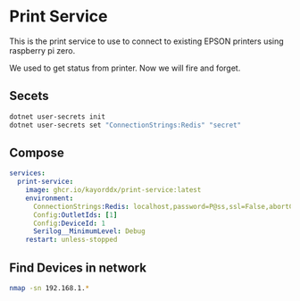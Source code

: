 # Print Service

This is the print service to use to connect to existing EPSON printers using raspberry pi zero.

We used to get status from printer. Now we will fire and forget.

## Secets

```bash
dotnet user-secrets init
dotnet user-secrets set "ConnectionStrings:Redis" "secret" 
```

## Compose

```yaml
services:
  print-service:
    image: ghcr.io/kayorddx/print-service:latest
    environment:
      ConnectionStrings:Redis: localhost,password=P@ss,ssl=False,abortConnect=False
      Config:OutletIds: [1]
      Config:DeviceId: 1
      Serilog__MinimumLevel: Debug
    restart: unless-stopped
```

## Find Devices in network

```bash
nmap -sn 192.168.1.*
```
